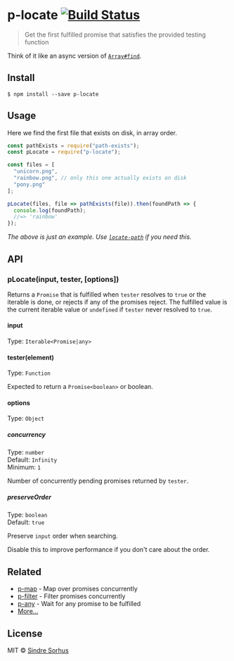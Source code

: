 # p-locate [![Build Status](https://travis-ci.org/sindresorhus/p-locate.svg?branch=master)](https://travis-ci.org/sindresorhus/p-locate)

> Get the first fulfilled promise that satisfies the provided testing function

Think of it like an async version of [`Array#find`](https://developer.mozilla.org/en/docs/Web/JavaScript/Reference/Global_Objects/Array/find).

## Install

```
$ npm install --save p-locate
```

## Usage

Here we find the first file that exists on disk, in array order.

```js
const pathExists = require("path-exists");
const pLocate = require("p-locate");

const files = [
  "unicorn.png",
  "rainbow.png", // only this one actually exists on disk
  "pony.png"
];

pLocate(files, file => pathExists(file)).then(foundPath => {
  console.log(foundPath);
  //=> 'rainbow'
});
```

_The above is just an example. Use [`locate-path`](https://github.com/sindresorhus/locate-path) if you need this._

## API

### pLocate(input, tester, [options])

Returns a `Promise` that is fulfilled when `tester` resolves to `true` or the iterable is done, or rejects if any of the promises reject. The fulfilled value is the current iterable value or `undefined` if `tester` never resolved to `true`.

#### input

Type: `Iterable<Promise|any>`

#### tester(element)

Type: `Function`

Expected to return a `Promise<boolean>` or boolean.

#### options

Type: `Object`

##### concurrency

Type: `number`<br>
Default: `Infinity`<br>
Minimum: `1`

Number of concurrently pending promises returned by `tester`.

##### preserveOrder

Type: `boolean`<br>
Default: `true`

Preserve `input` order when searching.

Disable this to improve performance if you don't care about the order.

## Related

* [p-map](https://github.com/sindresorhus/p-map) - Map over promises concurrently
* [p-filter](https://github.com/sindresorhus/p-filter) - Filter promises concurrently
* [p-any](https://github.com/sindresorhus/p-any) - Wait for any promise to be fulfilled
* [More…](https://github.com/sindresorhus/promise-fun)

## License

MIT © [Sindre Sorhus](https://sindresorhus.com)
